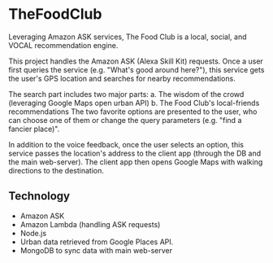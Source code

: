 # TheFoodClub
Leveraging Amazon ASK services, The Food Club is a local, social, and VOCAL recommendation engine.

This project handles the Amazon ASK (Alexa Skill Kit) requests. Once a user first queries the service (e.g. "What's good around here?"), this service gets the user's GPS location and searches for nearby recommendations.

The search part includes two major parts:
 a. The wisdom of the crowd (leveraging Google Maps open urban API)
 b. The Food Club's local-friends recommendations
The two favorite options are presented to the user, who can choose one of them or change the query parameters (e.g. "find a fancier place)".

In addition to the voice feedback, once the user selects an option, this service passes the location's address to the client app (through the DB and the main web-server).
The client app then opens Google Maps with walking directions to the destination.

Technology
----------
* Amazon ASK
* Amazon Lambda (handling ASK requests)
* Node.js
* Urban data retrieved from Google Places API.
* MongoDB to sync data with main web-server